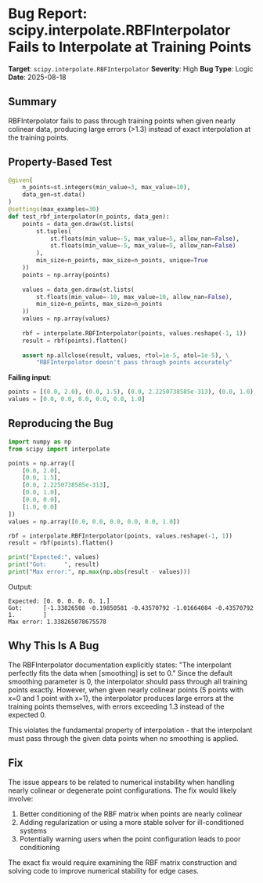 # Bug Report: scipy.interpolate.RBFInterpolator Fails to Interpolate at Training Points

**Target**: `scipy.interpolate.RBFInterpolator`
**Severity**: High
**Bug Type**: Logic
**Date**: 2025-08-18

## Summary

RBFInterpolator fails to pass through training points when given nearly colinear data, producing large errors (>1.3) instead of exact interpolation at the training points.

## Property-Based Test

```python
@given(
    n_points=st.integers(min_value=3, max_value=10),
    data_gen=st.data()
)
@settings(max_examples=30)
def test_rbf_interpolator(n_points, data_gen):
    points = data_gen.draw(st.lists(
        st.tuples(
            st.floats(min_value=-5, max_value=5, allow_nan=False),
            st.floats(min_value=-5, max_value=5, allow_nan=False)
        ),
        min_size=n_points, max_size=n_points, unique=True
    ))
    points = np.array(points)
    
    values = data_gen.draw(st.lists(
        st.floats(min_value=-10, max_value=10, allow_nan=False),
        min_size=n_points, max_size=n_points
    ))
    values = np.array(values)
    
    rbf = interpolate.RBFInterpolator(points, values.reshape(-1, 1))
    result = rbf(points).flatten()
    
    assert np.allclose(result, values, rtol=1e-5, atol=1e-5), \
        "RBFInterpolator doesn't pass through points accurately"
```

**Failing input**: 
```python
points = [(0.0, 2.0), (0.0, 1.5), (0.0, 2.2250738585e-313), (0.0, 1.0), (0.0, 0.0), (1.0, 0.0)]
values = [0.0, 0.0, 0.0, 0.0, 0.0, 1.0]
```

## Reproducing the Bug

```python
import numpy as np
from scipy import interpolate

points = np.array([
    [0.0, 2.0],
    [0.0, 1.5],
    [0.0, 2.2250738585e-313],
    [0.0, 1.0],
    [0.0, 0.0],
    [1.0, 0.0]
])
values = np.array([0.0, 0.0, 0.0, 0.0, 0.0, 1.0])

rbf = interpolate.RBFInterpolator(points, values.reshape(-1, 1))
result = rbf(points).flatten()

print("Expected:", values)
print("Got:     ", result)
print("Max error:", np.max(np.abs(result - values)))
```

Output:
```
Expected: [0. 0. 0. 0. 0. 1.]
Got:      [-1.33826508 -0.19850581 -0.43570792 -1.01664084 -0.43570792  1.        ]
Max error: 1.338265078675578
```

## Why This Is A Bug

The RBFInterpolator documentation explicitly states: "The interpolant perfectly fits the data when [smoothing] is set to 0." Since the default smoothing parameter is 0, the interpolator should pass through all training points exactly. However, when given nearly colinear points (5 points with x=0 and 1 point with x=1), the interpolator produces large errors at the training points themselves, with errors exceeding 1.3 instead of the expected 0.

This violates the fundamental property of interpolation - that the interpolant must pass through the given data points when no smoothing is applied.

## Fix

The issue appears to be related to numerical instability when handling nearly colinear or degenerate point configurations. The fix would likely involve:

1. Better conditioning of the RBF matrix when points are nearly colinear
2. Adding regularization or using a more stable solver for ill-conditioned systems
3. Potentially warning users when the point configuration leads to poor conditioning

The exact fix would require examining the RBF matrix construction and solving code to improve numerical stability for edge cases.